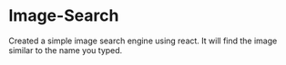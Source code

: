 # Image-Search

Created a simple image search engine using react. It will find the image similar to the name you typed.
